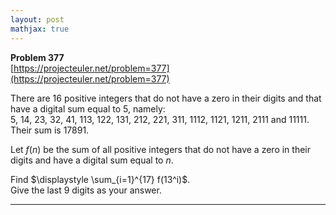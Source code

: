 ```yaml
---
layout: post
mathjax: true
---
```

**Problem 377**  
[https://projecteuler.net/problem=377](https://projecteuler.net/problem=377)

<p>
There are 16 positive integers that do not have a zero in their digits and that have a digital sum equal to 5, namely: <br />
5, 14, 23, 32, 41, 113, 122, 131, 212, 221, 311, 1112, 1121, 1211, 2111 and 11111.<br />
Their sum is 17891.
</p>
<p>
Let <var>f</var>(<var>n</var>) be the sum of all positive integers that do not have a zero in their digits and have a digital sum equal to <var>n</var>.
</p>
<p>
Find $\displaystyle \sum_{i=1}^{17} f(13^i)$.<br />
Give the last 9 digits as your answer.
</p>

---
